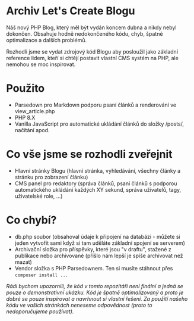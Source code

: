 # Archiv Let's Create Blogu
Náš nový PHP Blog, který měl být vydán koncem dubna a nikdy nebyl dokončen. Obsahuje hodně nedokončeného kódu, chyb, špatné optimalizace a dalších problémů.

Rozhodli jsme se vydat zdrojový kód Blogu aby posloužil jako základní reference lidem, kteří si chtějí postavit vlastní CMS systém na PHP, ale nemohou se moc inspirovat.

# Použito
- Parsedown pro Markdown podporu psaní článků a renderování ve view_article.php
- PHP 8.X
- Vanilla JavaScript pro automatické ukládání článků do složky /posts/, načítání apod.

# Co vše jsme se rozhodli zveřejnit
- Hlavní stránky Blogu (hlavní stránka, vyhledávání, všechny články a stránku pro zobrazení článku)
- CMS panel pro redaktory (správa článků, psaní článků s podporou automatického ukládání každých XY sekund, správa uživatelů, tagy, uživatelské role, ...)

# Co chybí?
- db.php soubor (obsahoval údaje k připojení na databázi - můžete si jeden vytvořit sami když si tam uděláte základní spojení se serverem)
- Archivační složka pro příspěvky, které jsou "v draftu", stažené z publikace nebo archivované (přišlo nám lepší je spíše archivovat než mazat)
- Vendor složka s PHP Parsedownem. Ten si musíte stáhnout přes `composer install ...`

*Rádi bychom upozornili, že kód v tomto repozitáři není finální a jedná se pouze o demonstrativní ukázku. Kód je špatně optimalizovaný a proto je dobré se pouze inspirovat a navrhnout si vlastní řešení. Za použití našeho kódu ve vašich stránkách neneseme odpovědnost (proto to nedoporučujeme používat).*
